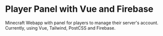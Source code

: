 # Player Panel with Vue and Firebase

Minecraft Webapp with panel for players to manage their server's account. Currently, using Vue, Tailwind, PostCSS and Firebase.
